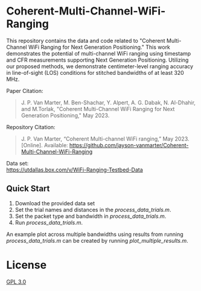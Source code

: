 # Coherent-Multi-Channel-WiFi-Ranging

This repository contains the data and code related to "Coherent Multi-Channel WiFi Ranging for Next Generation Positioning." This work demonstrates the potential of multi-channel WiFi ranging using timestamp and CFR measurements supporting Next Generation Positioning. Utilizing our proposed methods, we demonstrate centimeter-level ranging accuracy in line-of-sight (LOS) conditions for stitched bandwidths of at least 320 MHz.

Paper Citation:  
> J. P. Van Marter, M. Ben-Shachar, Y. Alpert, A. G. Dabak, N. Al-Dhahir, and M.Torlak, "Coherent Multi-Channel WiFi Ranging for Next Generation Positioning," May 2023.

Repository Citation:  
> J. P. Van Marter, “Coherent Multi-channel WiFi ranging,” May 2023. [Online]. Available: https://github.com/jayson-vanmarter/Coherent-Multi-Channel-WiFi-Ranging

Data set:  
https://utdallas.box.com/v/WiFi-Ranging-Testbed-Data

## Quick Start

1. Download the provided data set
2. Set the trial names and distances in the _process_data_trials.m_.
3. Set the packet type and bandwidth in _process_data_trials.m_.
4. Run _process_data_trials.m_.

An example plot across multiple bandwidths using results from running _process_data_trials.m_ can be created by running _plot_multiple_results.m_.

# License
[GPL 3.0](https://choosealicense.com/licenses/gpl-3.0/)
